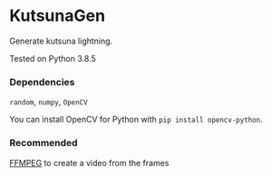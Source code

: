 # KutsunaGen
Generate kutsuna lightning.

Tested on Python 3.8.5

### Dependencies
`random`, `numpy`, `OpenCV`

You can install OpenCV for Python with `pip install opencv-python`.

### Recommended
[FFMPEG](https://www.ffmpeg.org/) to create a video from the frames
